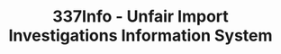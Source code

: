 ---
bigquery: https://console.cloud.google.com/bigquery?p=patents-public-data&d=usitc_investigations&page=dataset&project=sheets-management-319211
citation: US International Trade Commission 337Info Unfair Import Investigations Information
  System
contributors: US International Trade Comission
cost: None
description: US International Trade Commission 337Info Unfair Import Investigations
  Information System contains data on investigations done under Section 337. Section
  337 declares the infringement of certain statutory intellectual property rights
  and other forms of unfair competition in import trade to be unlawful practices.
  Most Section 337 investigations involve allegations of patent or registered trademark
  infringement.
documentation: FAQ and tutorial available on the site
last_edit: Mon, 04 Apr 2022 19:10:40 GMT
location: https://pubapps2.usitc.gov/337external/
maintained_by: US International Trade Comission
schema_fields: '[''gcAttorney'', ''trademarkNumbers'', ''targetDate'', ''patentNumber'',
  ''scheduledStartDateEvidHear'', ''copyrightNumbers'', ''ouiiAttorney'', ''markmanHearing'',
  ''investigationTermDate'', ''scheduledEndDateEvidHear'', ''investigationType'',
  ''currentStatus'', ''currentActiveALJ'', ''title'', ''teoIdDueDate'', ''issueDateOtherNonFinal'',
  ''patentNumbers'', ''invUnfairAct'', ''finalDetViolation'', ''teoProceedingInvolved'',
  ''teoIdIssueDate'', ''publication_number'', ''ouiiParticipation'', ''docketNo'',
  ''internalRemand'', ''dateOfPublicationFrNotice'', ''htsNumbers'', ''endDateMarkmanHearing'',
  ''teoReliefGranted'', ''complainant'', ''finalIdOnViolationDue'', ''finalDetNoViolation'',
  ''id'', ''startDateMarkmanHearing'', ''aljAssigned'', ''finalIdOnViolationIssue'',
  ''investigationNo'', ''actualEndDateEvidHear'', ''actualStartDateEvidHear'', ''dateCreated'',
  ''lastUpdated'', ''dateComplaintFiled'', ''cafcAppeals'', ''reportingRequirements'',
  ''respondent'']'
shortname: unfair_import_investigations
tags:
- import
- legal
- trade
timeframe: 2008-2021 (prior to 2008 downloadable as a JSON file)
title: 337Info - Unfair Import Investigations Information System
uuid: 2721f5ec-e599-4890-9265-9706719fc71e
---